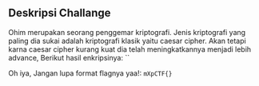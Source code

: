 ## Deskripsi Challange
Ohim merupakan seorang penggemar kriptografi. Jenis kriptografi yang paling dia sukai adalah kriptografi klasik yaitu caesar cipher. Akan tetapi karna caesar cipher kurang kuat dia telah meningkatkannya menjadi lebih advance, Berikut hasil enkripsinya: ``

Oh iya, Jangan lupa format flagnya yaa!:  `mXpCTF{}`